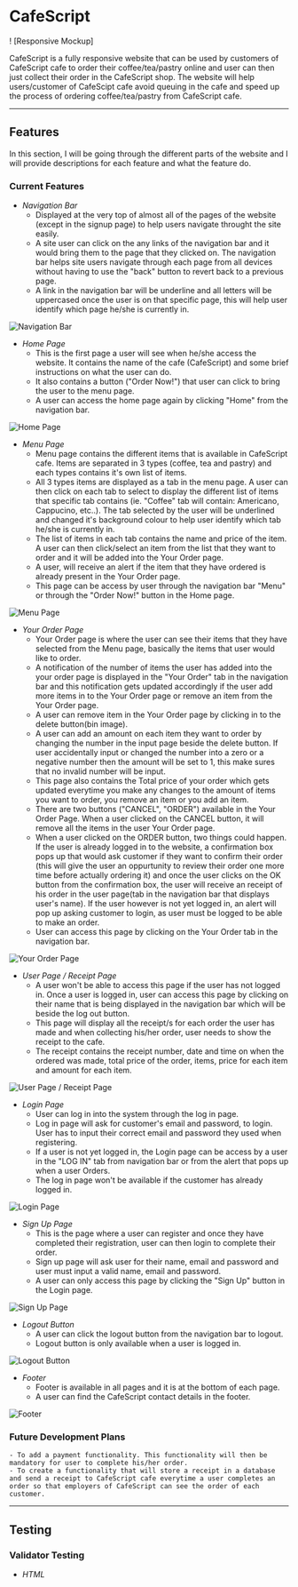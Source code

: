 # CafeScript
! [Responsive Mockup]

CafeScript is a fully responsive website that can be used by customers of CafeScript cafe to order their coffee/tea/pastry online and user can then just collect their order in the CafeScript shop. The website will help users/customer of CafeScipt cafe avoid queuing in the cafe and speed up the process of ordering coffee/tea/pastry from CafeScript cafe.

----

## Features

In this section, I will be going through the different parts of the website and I will provide descriptions for each feature and what the feature do.

### Current Features

- _Navigation Bar_
    - Displayed at the very top of almost all of the pages of the website (except in the signup page) to help users navigate throught the site easily.
    - A site user can click on the any links of the navigation bar and it would bring them to the page that they clicked on. The navigation bar helps site users navigate through each page from all devices without having to use the "back" button to revert back to a previous page.
    - A link in the navigation bar will be underline and all letters will be uppercased once the user is on that specific page, this will help user identify which page he/she is currently in.

![Navigation Bar](/assets/images/navbar.jpg)

- _Home Page_
    - This is the first page a user will see when he/she access the website. It contains the name of the cafe (CafeScript) and some brief instructions on what the user can do.
    - It also contains a button ("Order Now!") that user can click to bring the user to the menu page.
    - A user can access the home page again by clicking "Home" from the navigation bar.

![Home Page](/assets/images/homepage.jpg)

- _Menu Page_
    - Menu page contains the different items that is available in CafeScript cafe. Items are separated in 3 types (coffee, tea and pastry) and each types contains it's own list of items.
    - All 3 types items are displayed as a tab in the menu page. A user can then click on each tab to select to display the different list of items that specific tab contains (ie. "Coffee" tab will contain: Americano, Cappucino, etc..). The tab selected by the user will be underlined and changed it's background colour to help user identify which tab he/she is currently in.
    - The list of items in each tab contains the name and price of the item. A user can then click/select an item from the list that they want to order and it will be added into the Your Order page.
    - A user, will receive an alert if the item that they have ordered is already present in the Your Order page.
    - This page can be access by user through the navigation bar "Menu" or through the "Order Now!" button in the Home page.

![Menu Page](/assets/images/menupage.jpg)  

- _Your Order Page_
    - Your Order page is where the user can see their items that they have selected from the Menu page, basically the items that user would like to order.
    - A notification of the number of items the user has added into the your order page is displayed in the "Your Order" tab in the navigation bar and this notification gets updated accordingly if the user add more items in to the Your Order page or remove an item from the Your Order page.
    - A user can remove item in the Your Order page by clicking in to the delete button(bin image).
    - A user can add an amount on each item they want to order by changing the number in the input page beside the delete button. If user accidentally input or changed the number into a zero or a negative number then the amount will be set to 1, this make sures that no invalid number will be input.
    - This page also contains the Total price of your order which gets updated everytime you make any changes to the amount of items you want to order, you remove an item or you add an item.
    - There are two buttons ("CANCEL", "ORDER") available in the Your Order Page. When a user clicked on the CANCEL button, it will remove all the items in the user Your Order page. 
    - When a user clicked on the ORDER button, two things could happen. If the user is already logged in to the website, a confirmation box pops up that would ask customer if they want to confirm their order (this will give the user an oppurtunity to review their order one more time before actually ordering it) and once the user clicks on the OK button from the confirmation box, the user will receive an receipt of his order in the user page(tab in the navigation bar that displays user's name). If the user however is not yet logged in, an alert will pop up asking customer to login, as user must be logged to be able to make an order.
    - User can access this page by clicking on the Your Order tab in the navigation bar.

![Your Order Page](/assets/images/yourorderpage.jpg) 

- _User Page / Receipt Page_
    - A user won't be able to access this page if the user has not logged in. Once a user is logged in, user can access this page by clicking on their name that is being displayed in the navigation bar which will be beside the log out button.
    - This page will display all the receipt/s for each order the user has made and when collecting his/her order, user needs to show the receipt to the cafe.
    - The receipt contains the receipt number, date and time on when the ordered was made, total price of the order, items, price for each item and amount for each item.

![User Page / Receipt Page](/assets/images/receipt.jpg)

- _Login Page_
    - User can log in into the system through the log in page.
    - Log in page will ask for customer's email and password, to login. User has to input their correct email and password they used when registering.
    - If a user is not yet logged in, the Login page can be access by a user in the "LOG IN" tab from navigation bar or from the alert that pops up when a user Orders.
    - The log in page won't be available if the customer has already logged in.

![Login Page](/assets/images/loginpage.jpg)

- _Sign Up Page_
    - This is the page where a user can register and once they have completed their registration, user can then login to complete their order.
    - Sign up page will ask user for their name, email and password and user must input a valid name, email and password.
    - A user can only access this page by clicking the "Sign Up" button in the Login page.

![Sign Up Page](/assets/images/signuppage.jpg) 

- _Logout Button_
    - A user can click the logout button from the navigation bar to logout.
    - Logout button is only available when a user is logged in.

![Logout Button](/assets/images/logout.jpg)

- _Footer_
    - Footer is available in all pages and it is at the bottom of each page.
    - A user can find the CafeScript contact details in the footer.

![Footer](/assets/images/footer.jpg)

### Future Development Plans
    - To add a payment functionality. This functionality will then be mandatory for user to complete his/her order.
    - To create a functionality that will store a receipt in a database and send a receipt to CafeScript cafe everytime a user completes an order so that employers of CafeScript can see the order of each customer.

----

## Testing

### Validator Testing

- _HTML_
    
